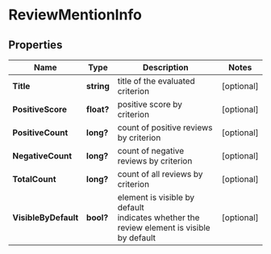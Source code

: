 # ReviewMentionInfo


## Properties

| Name | Type | Description | Notes |
|------------ | ------------- | ------------- | -------------|
**Title** | **string** | title of the evaluated criterion |[optional]|
**PositiveScore** | **float?** | positive score by criterion |[optional]|
**PositiveCount** | **long?** | count of positive reviews by criterion |[optional]|
**NegativeCount** | **long?** | count of negative reviews by criterion |[optional]|
**TotalCount** | **long?** | count of all reviews by criterion |[optional]|
**VisibleByDefault** | **bool?** | element is visible by default<br>indicates whether the review element is visible by default |[optional]|